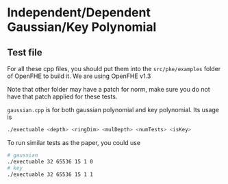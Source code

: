 # Independent/Dependent Gaussian/Key Polynomial

## Test file

For all these cpp files, you should put them into the `src/pke/examples` folder of OpenFHE to build it. We are using OpenFHE v1.3

Note that other folder may have a patch for norm, make sure you do not have that patch applied for these tests.

`gaussian.cpp` is for both gaussian polynomial and key polynomial. Its usage is

```bash
./exectuable <depth> <ringDim> <mulDepth> <numTests> <isKey>
```

To run similar tests as the paper, you could use

```bash
# gaussian
./exectuable 32 65536 15 1 0
# key
./exectuable 32 65536 15 1 1
```
